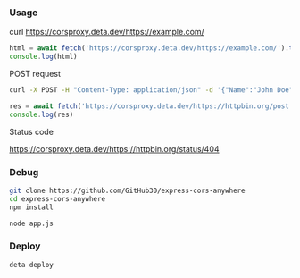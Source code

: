 ### Usage

curl https://corsproxy.deta.dev/https://example.com/

```javascript
html = await fetch('https://corsproxy.deta.dev/https://example.com/').then(r=>r.text())
console.log(html)
```


POST request

```bash
curl -X POST -H "Content-Type: application/json" -d '{"Name":"John Doe", "Age":"5"}' https://corsproxy.deta.dev/https://httpbin.org/post
```

```javascript
res = await fetch('https://corsproxy.deta.dev/https://httpbin.org/post', {method: 'POST', body: '{"Name":"John Doe", "Age":"5"}'}).then(r=>r.json())
console.log(res)
```

Status code

https://corsproxy.deta.dev/https://httpbin.org/status/404

### Debug

```bash
git clone https://github.com/GitHub30/express-cors-anywhere
cd express-cors-anywhere
npm install

node app.js
```

### Deploy

```bash
deta deploy
```
